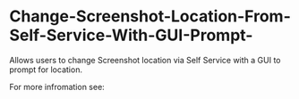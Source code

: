 Change-Screenshot-Location-From-Self-Service-With-GUI-Prompt-
=============================================================

Allows users to change Screenshot location via Self Service with a GUI to prompt for location.

For more infromation see:
